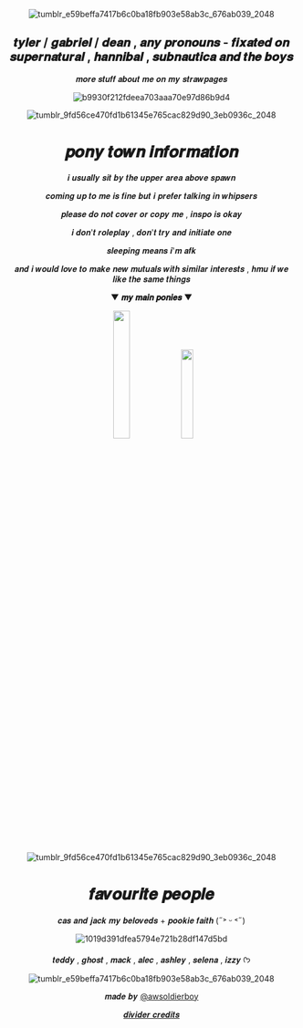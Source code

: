 <div align="center">
  
![tumblr_e59beffa7417b6c0ba18fb903e58ab3c_676ab039_2048](https://github.com/user-attachments/assets/69981901-3d5a-4307-b6d0-0895334c60f0)

## 𝒕𝒚𝒍𝒆𝒓 / 𝒈𝒂𝒃𝒓𝒊𝒆𝒍 / 𝒅𝒆𝒂𝒏 , 𝒂𝒏𝒚 𝒑𝒓𝒐𝒏𝒐𝒖𝒏𝒔 - 𝒇𝒊𝒙𝒂𝒕𝒆𝒅 𝒐𝒏 𝒔𝒖𝒑𝒆𝒓𝒏𝒂𝒕𝒖𝒓𝒂𝒍 , 𝒉𝒂𝒏𝒏𝒊𝒃𝒂𝒍 , 𝒔𝒖𝒃𝒏𝒂𝒖𝒕𝒊𝒄𝒂 𝒂𝒏𝒅 𝒕𝒉𝒆 𝒃𝒐𝒚𝒔 
𝒎𝒐𝒓𝒆 𝒔𝒕𝒖𝒇𝒇 𝒂𝒃𝒐𝒖𝒕 𝒎𝒆 𝒐𝒏 𝒎𝒚 𝒔𝒕𝒓𝒂𝒘𝒑𝒂𝒈𝒆𝒔

![b9930f212fdeea703aaa70e97d86b9d4](https://github.com/user-attachments/assets/46e72d49-516c-429d-aa48-c5f26de51e63)

![tumblr_9fd56ce470fd1b61345e765cac829d90_3eb0936c_2048](https://github.com/user-attachments/assets/cd57300c-ea61-43d2-a805-be88f5730357)

# 𝒑𝒐𝒏𝒚 𝒕𝒐𝒘𝒏 𝒊𝒏𝒇𝒐𝒓𝒎𝒂𝒕𝒊𝒐𝒏

𝒊 𝒖𝒔𝒖𝒂𝒍𝒍𝒚 𝒔𝒊𝒕 𝒃𝒚 𝒕𝒉𝒆 𝒖𝒑𝒑𝒆𝒓 𝒂𝒓𝒆𝒂 𝒂𝒃𝒐𝒗𝒆 𝒔𝒑𝒂𝒘𝒏

𝒄𝒐𝒎𝒊𝒏𝒈 𝒖𝒑 𝒕𝒐 𝒎𝒆 𝒊𝒔 𝒇𝒊𝒏𝒆 𝒃𝒖𝒕 𝒊 𝒑𝒓𝒆𝒇𝒆𝒓 𝒕𝒂𝒍𝒌𝒊𝒏𝒈 𝒊𝒏 𝒘𝒉𝒊𝒑𝒔𝒆𝒓𝒔

𝒑𝒍𝒆𝒂𝒔𝒆 𝒅𝒐 𝒏𝒐𝒕 𝒄𝒐𝒗𝒆𝒓 𝒐𝒓 𝒄𝒐𝒑𝒚 𝒎𝒆 ,  𝒊𝒏𝒔𝒑𝒐 𝒊𝒔 𝒐𝒌𝒂𝒚

𝒊 𝒅𝒐𝒏'𝒕 𝒓𝒐𝒍𝒆𝒑𝒍𝒂𝒚 , 𝒅𝒐𝒏'𝒕 𝒕𝒓𝒚 𝒂𝒏𝒅 𝒊𝒏𝒊𝒕𝒊𝒂𝒕𝒆 𝒐𝒏𝒆 

𝒔𝒍𝒆𝒆𝒑𝒊𝒏𝒈 𝒎𝒆𝒂𝒏𝒔 𝒊'𝒎 𝒂𝒇𝒌

𝒂𝒏𝒅 𝒊 𝒘𝒐𝒖𝒍𝒅 𝒍𝒐𝒗𝒆 𝒕𝒐 𝒎𝒂𝒌𝒆 𝒏𝒆𝒘 𝒎𝒖𝒕𝒖𝒂𝒍𝒔 𝒘𝒊𝒕𝒉 𝒔𝒊𝒎𝒊𝒍𝒂𝒓 𝒊𝒏𝒕𝒆𝒓𝒆𝒔𝒕𝒔 , 𝒉𝒎𝒖 𝒊𝒇 𝒘𝒆 𝒍𝒊𝒌𝒆 𝒕𝒉𝒆 𝒔𝒂𝒎𝒆 𝒕𝒉𝒊𝒏𝒈𝒔

▼  **𝒎𝒚 𝒎𝒂𝒊𝒏 𝒑𝒐𝒏𝒊𝒆𝒔** ▼

<div align="center">
  <img width = "24%" src="https://github.com/user-attachments/assets/8d182f2d-7fbb-4c3f-b750-02c0b39eb34c">
<img width = "20%" src="https://github.com/user-attachments/assets/9db11a41-c7b4-4496-9675-44a350d92982">
</div>

![tumblr_9fd56ce470fd1b61345e765cac829d90_3eb0936c_2048](https://github.com/user-attachments/assets/cd57300c-ea61-43d2-a805-be88f5730357)

# 𝒇𝒂𝒗𝒐𝒖𝒓𝒊𝒕𝒆 𝒑𝒆𝒐𝒑𝒍𝒆

𝒄𝒂𝒔 𝒂𝒏𝒅 𝒋𝒂𝒄𝒌 𝒎𝒚 𝒃𝒆𝒍𝒐𝒗𝒆𝒅𝒔 + 𝒑𝒐𝒐𝒌𝒊𝒆 𝒇𝒂𝒊𝒕𝒉 (˶˃ ᵕ ˂˶)

![1019d391dfea5794e721b28df147d5bd](https://github.com/user-attachments/assets/493a838f-4381-4bf6-8e30-e40e4873ac82)

𝒕𝒆𝒅𝒅𝒚 , 𝒈𝒉𝒐𝒔𝒕 , 𝒎𝒂𝒄𝒌 , 𝒂𝒍𝒆𝒄 , 𝒂𝒔𝒉𝒍𝒆𝒚 , 𝒔𝒆𝒍𝒆𝒏𝒂 , 𝒊𝒛𝒛𝒚  ᡣ𐭩

![tumblr_e59beffa7417b6c0ba18fb903e58ab3c_676ab039_2048](https://github.com/user-attachments/assets/69981901-3d5a-4307-b6d0-0895334c60f0)

𝒎𝒂𝒅𝒆 𝒃𝒚 [@awsoldierboy](https://github.com/awsoldierboy)

[𝒅𝒊𝒗𝒊𝒅𝒆𝒓 𝒄𝒓𝒆𝒅𝒊𝒕𝒔](https://www.tumblr.com/astrumaur/757988217457967104/yellow-recolor-of-bloody-pentagram-and-eyes?source=share)
